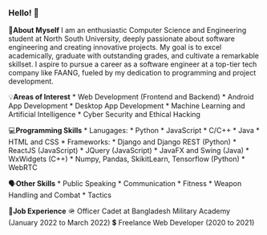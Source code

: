 ### Hello! 👋


📄**About Myself**
I am an enthusiastic Computer Science and Engineering student at North South University, deeply passionate about software engineering and creating innovative projects. My goal is to excel academically, graduate with outstanding grades, and cultivate a remarkable skillset. I aspire to pursue a career as a software engineer at a top-tier tech company like FAANG, fueled by my dedication to programming and project development.

💡**Areas of Interest**
    * Web Development (Frontend and Backend)
    * Android App Development
    * Desktop App Development
    * Machine Learning and Artificial Intelligence
    * Cyber Security and Ethical Hacking

💻**Programming Skills**
    * Lanugages:
      * Python
      * JavaScript
      * C/C++
      * Java
      * HTML and CSS
    * Frameworks:
      * Django and Django REST (Python)
      * ReactJS (JavaScript)
      * JQuery (JavaScript)
      * JavaFX and Swing (Java)
      * WxWidgets (C++)
      * Numpy, Pandas, SkikitLearn, Tensorflow (Python)
      * WebRTC
      
🗣**Other Skills**
    * Public Speaking
    * Communication
    * Fitness
    * Weapon Handling and Combat
    * Tactics

💼**Job Experience**
    🪖 Officer Cadet at Bangladesh Military Academy (January 2022 to March 2022)
    💲 Freelance Web Developer (2020 to 2021)
